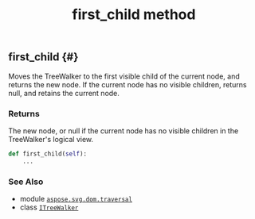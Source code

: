 ﻿---
title: first_child method
second_title: Aspose.SVG for Python via .NET API References
description: 
type: docs
weight: 20
url: /python-net/aspose.svg.dom.traversal/itreewalker/first_child/
is_root: false
---

## first_child {#}

Moves the TreeWalker to the first visible child of the
current node, and returns the new node. If the current node has no
visible children, returns null, and retains the current
node.


### Returns 


The new node, or null if the current node has no
visible children  in the TreeWalker's logical view.


```python
def first_child(self):
    ...
```





### See Also
* module [`aspose.svg.dom.traversal`](../../)
* class [`ITreeWalker`](/svg/python-net/aspose.svg.dom.traversal/itreewalker)
